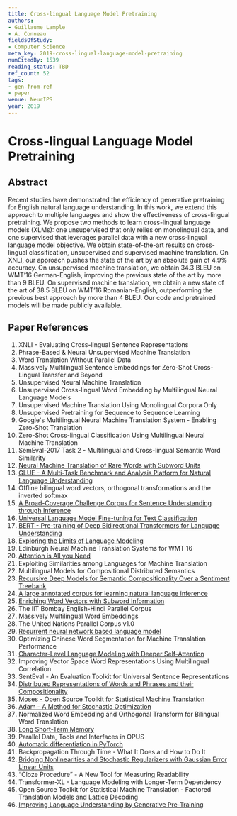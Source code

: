 ```yaml
---
title: Cross-lingual Language Model Pretraining
authors:
- Guillaume Lample
- A. Conneau
fieldsOfStudy:
- Computer Science
meta_key: 2019-cross-lingual-language-model-pretraining
numCitedBy: 1539
reading_status: TBD
ref_count: 52
tags:
- gen-from-ref
- paper
venue: NeurIPS
year: 2019
---
```


# Cross-lingual Language Model Pretraining

## Abstract

Recent studies have demonstrated the efficiency of generative pretraining for English natural language understanding. In this work, we extend this approach to multiple languages and show the effectiveness of cross-lingual pretraining. We propose two methods to learn cross-lingual language models (XLMs): one unsupervised that only relies on monolingual data, and one supervised that leverages parallel data with a new cross-lingual language model objective. We obtain state-of-the-art results on cross-lingual classification, unsupervised and supervised machine translation. On XNLI, our approach pushes the state of the art by an absolute gain of 4.9% accuracy. On unsupervised machine translation, we obtain 34.3 BLEU on WMT’16 German-English, improving the previous state of the art by more than 9 BLEU. On supervised machine translation, we obtain a new state of the art of 38.5 BLEU on WMT’16 Romanian-English, outperforming the previous best approach by more than 4 BLEU. Our code and pretrained models will be made publicly available.

## Paper References

1. XNLI - Evaluating Cross-lingual Sentence Representations
2. Phrase-Based & Neural Unsupervised Machine Translation
3. Word Translation Without Parallel Data
4. Massively Multilingual Sentence Embeddings for Zero-Shot Cross-Lingual Transfer and Beyond
5. Unsupervised Neural Machine Translation
6. Unsupervised Cross-lingual Word Embedding by Multilingual Neural Language Models
7. Unsupervised Machine Translation Using Monolingual Corpora Only
8. Unsupervised Pretraining for Sequence to Sequence Learning
9. Google's Multilingual Neural Machine Translation System - Enabling Zero-Shot Translation
10. Zero-Shot Cross-lingual Classification Using Multilingual Neural Machine Translation
11. SemEval-2017 Task 2 - Multilingual and Cross-lingual Semantic Word Similarity
12. [Neural Machine Translation of Rare Words with Subword Units](2016-neural-machine-translation-of-rare-words-with-subword-units)
13. [GLUE - A Multi-Task Benchmark and Analysis Platform for Natural Language Understanding](2018-glue-a-multi-task-benchmark-and-analysis-platform-for-natural-language-understanding)
14. Offline bilingual word vectors, orthogonal transformations and the inverted softmax
15. [A Broad-Coverage Challenge Corpus for Sentence Understanding through Inference](2018-a-broad-coverage-challenge-corpus-for-sentence-understanding-through-inference)
16. [Universal Language Model Fine-tuning for Text Classification](2018-universal-language-model-fine-tuning-for-text-classification)
17. [BERT - Pre-training of Deep Bidirectional Transformers for Language Understanding](2019-bert-pre-training-of-deep-bidirectional-transformers-for-language-understanding)
18. [Exploring the Limits of Language Modeling](2016-exploring-the-limits-of-language-modeling)
19. Edinburgh Neural Machine Translation Systems for WMT 16
20. [Attention is All you Need](2017-attention-is-all-you-need)
21. Exploiting Similarities among Languages for Machine Translation
22. Multilingual Models for Compositional Distributed Semantics
23. [Recursive Deep Models for Semantic Compositionality Over a Sentiment Treebank](2013-recursive-deep-models-for-semantic-compositionality-over-a-sentiment-treebank)
24. [A large annotated corpus for learning natural language inference](2015-a-large-annotated-corpus-for-learning-natural-language-inference)
25. [Enriching Word Vectors with Subword Information](2017-enriching-word-vectors-with-subword-information)
26. The IIT Bombay English-Hindi Parallel Corpus
27. Massively Multilingual Word Embeddings
28. The United Nations Parallel Corpus v1.0
29. [Recurrent neural network based language model](2010-recurrent-neural-network-based-language-model)
30. Optimizing Chinese Word Segmentation for Machine Translation Performance
31. [Character-Level Language Modeling with Deeper Self-Attention](2019-character-level-language-modeling-with-deeper-self-attention)
32. Improving Vector Space Word Representations Using Multilingual Correlation
33. SentEval - An Evaluation Toolkit for Universal Sentence Representations
34. [Distributed Representations of Words and Phrases and their Compositionality](2013-distributed-representations-of-words-and-phrases-and-their-compositionality)
35. [Moses - Open Source Toolkit for Statistical Machine Translation](2007-moses-open-source-toolkit-for-statistical-machine-translation)
36. [Adam - A Method for Stochastic Optimization](2015-adam-a-method-for-stochastic-optimization)
37. Normalized Word Embedding and Orthogonal Transform for Bilingual Word Translation
38. [Long Short-Term Memory](1997-long-short-term-memory)
39. Parallel Data, Tools and Interfaces in OPUS
40. [Automatic differentiation in PyTorch](2017-automatic-differentiation-in-pytorch)
41. Backpropagation Through Time - What It Does and How to Do It
42. [Bridging Nonlinearities and Stochastic Regularizers with Gaussian Error Linear Units](2016-bridging-nonlinearities-and-stochastic-regularizers-with-gaussian-error-linear-units)
43. “Cloze Procedure” - A New Tool for Measuring Readability
44. Transformer-XL - Language Modeling with Longer-Term Dependency
45. Open Source Toolkit for Statistical Machine Translation - Factored Translation Models and Lattice Decoding
46. [Improving Language Understanding by Generative Pre-Training](2018-improving-language-understanding-by-generative-pre-training)
